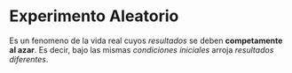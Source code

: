 # Experimento Aleatorio
Es un fenomeno de la vida real cuyos *resultados* se deben **competamente al azar**. Es decir, bajo las mismas *condiciones iniciales* arroja *resultados diferentes*.